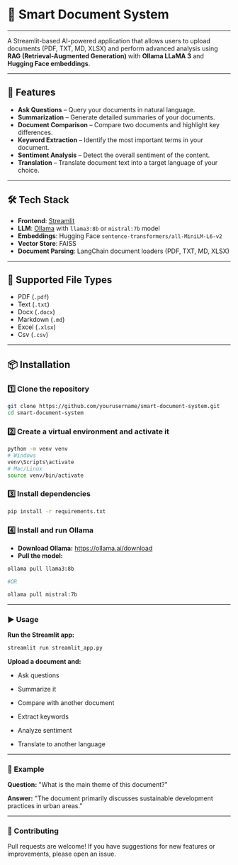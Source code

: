 # 📄 Smart Document System

---

A Streamlit-based AI-powered application that allows users to upload documents (PDF, TXT, MD, XLSX) and perform advanced analysis using **RAG (Retrieval-Augmented Generation)** with **Ollama LLaMA 3** and **Hugging Face embeddings**.

---

## 🚀 Features

- **Ask Questions** – Query your documents in natural language.
- **Summarization** – Generate detailed summaries of your documents.
- **Document Comparison** – Compare two documents and highlight key differences.
- **Keyword Extraction** – Identify the most important terms in your document.
- **Sentiment Analysis** – Detect the overall sentiment of the content.
- **Translation** – Translate document text into a target language of your choice.

---

## 🛠️ Tech Stack

- **Frontend**: [Streamlit](https://streamlit.io/)
- **LLM**: [Ollama](https://ollama.ai/) with `llama3:8b`  or `mistral:7b` model
- **Embeddings**: Hugging Face `sentence-transformers/all-MiniLM-L6-v2`
- **Vector Store**: FAISS
- **Document Parsing**: LangChain document loaders (PDF, TXT, MD, XLSX)

---

## 📂 Supported File Types

- PDF (`.pdf`)
- Text (`.txt`)
- Docx (`.docx`)
- Markdown (`.md`)
- Excel (`.xlsx`)
- Csv (`.csv`)

---

## 📦 Installation

### 1️⃣ Clone the repository
```bash
git clone https://github.com/yourusername/smart-document-system.git
cd smart-document-system
```

### 2️⃣ Create a virtual environment and activate it
```bash
python -m venv venv
# Windows
venv\Scripts\activate
# Mac/Linux
source venv/bin/activate
```

### 3️⃣ Install dependencies
```bash
pip install -r requirements.txt
```

### 4️⃣ Install and run Ollama
- **Download Ollama:** https://ollama.ai/download
- **Pull the model:**
```bash
ollama pull llama3:8b

#OR

ollama pull mistral:7b
```

---

### ▶️ Usage
**Run the Streamlit app:**
```bash
streamlit run streamlit_app.py
```

**Upload a document and:**

- Ask questions

- Summarize it

- Compare with another document

- Extract keywords

- Analyze sentiment

- Translate to another language

---

### 📌 Example

**Question:**
"What is the main theme of this document?"

**Answer:**
"The document primarily discusses sustainable development practices in urban areas."

---

### 🤝 Contributing

Pull requests are welcome! If you have suggestions for new features or improvements, please open an issue.
